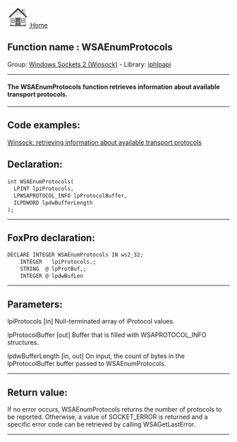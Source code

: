 [<img src="../../images/home.png"> Home ](https://github.com/VFPX/Win32API)  

## Function name : WSAEnumProtocols
Group: [Windows Sockets 2 (Winsock)](../../functions_group.md#Windows_Sockets_2_(Winsock))  -  Library: [iphlpapi](../../../libraries.md#iphlpapi)  
***  


#### The WSAEnumProtocols function retrieves information about available transport protocols.
***  


## Code examples:
[Winsock: retrieving information about available transport protocols](../../samples/sample_223.md)  

## Declaration:
```foxpro  
int WSAEnumProtocols(
  LPINT lpiProtocols,
  LPWSAPROTOCOL_INFO lpProtocolBuffer,
  ILPDWORD lpdwBufferLength
);  
```  
***  


## FoxPro declaration:
```foxpro  
DECLARE INTEGER WSAEnumProtocols IN ws2_32;
	INTEGER   lpiProtocols,;
	STRING  @ lpProtBuf,;
	INTEGER @ lpdwBufLen  
```  
***  


## Parameters:
lpiProtocols 
[in] Null-terminated array of iProtocol values. 

lpProtocolBuffer 
[out] Buffer that is filled with WSAPROTOCOL_INFO structures. 

lpdwBufferLength 
[in, out] On input, the count of bytes in the lpProtocolBuffer buffer passed to WSAEnumProtocols.   
***  


## Return value:
If no error occurs, WSAEnumProtocols returns the number of protocols to be reported. Otherwise, a value of SOCKET_ERROR is returned and a specific error code can be retrieved by calling WSAGetLastError.  
***  

